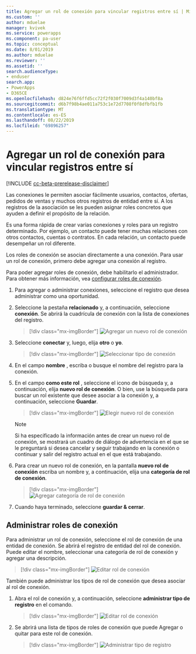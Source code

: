 ```yaml
---
title: Agregar un rol de conexión para vincular registros entre sí | MicrosoftDocs
ms.custom: ''
author: mduelae
manager: kvivek
ms.service: powerapps
ms.component: pa-user
ms.topic: conceptual
ms.date: 8/01/2019
ms.author: mduelae
ms.reviewer: ''
ms.assetid: ''
search.audienceType:
- enduser
search.app:
- PowerApps
- D365CE
ms.openlocfilehash: d824e76f6ffd5cc72f2f030f7009d3f4a140bf8a
ms.sourcegitcommit: d6b7f98b4ae011a753c1e72d7708f0f8dfbfb1fb
ms.translationtype: MT
ms.contentlocale: es-ES
ms.lasthandoff: 08/22/2019
ms.locfileid: "69896257"
---
```

# <a name="add-a-connection-role-to-link-records-to-each-other"></a>Agregar un rol de conexión para vincular registros entre sí

[!INCLUDE [cc-beta-prerelease-disclaimer](../includes/cc-beta-prerelease-disclaimer.md)]

Las conexiones le permiten asociar fácilmente usuarios, contactos, ofertas, pedidos de ventas y muchos otros registros de entidad entre sí. A los registros de la asociación se les pueden asignar roles concretos que ayuden a definir el propósito de la relación.

Es una forma rápida de crear varias conexiones y roles para un registro determinado. Por ejemplo, un contacto puede tener muchas relaciones con otros contactos, cuentas o contratos. En cada relación, un contacto puede desempeñar un rol diferente.

Los roles de conexión se asocian directamente a una conexión. Para usar un rol de conexión, primero debe agregar una conexión al registro.

Para poder agregar roles de conexión, debe habilitarlo el administrador. Para obtener más información, vea [configurar roles de conexión](https://docs.microsoft.com/en-us/powerapps/maker/common-data-service/configure-connection-roles).

1. Para agregar o administrar conexiones, seleccione el registro que desea administrar como una oportunidad.  
2. Seleccione la pestaña **relacionado** y, a continuación, seleccione **conexión**. Se abrirá la cuadrícula de conexión con la lista de conexiones del registro.

    > [!div class="mx-imgBorder"]
    > ![Agregar un nuevo rol de conexión](media/connection1.png "Agregar un nuevo rol de conexión") 

3. Seleccione **conectar** y, luego, elija **otro** o **yo**.

    > [!div class="mx-imgBorder"]
    > ![Seleccionar tipo de conexión](media/connection2.png "Seleccionar tipo de conexión") 
  
4. En el campo **nombre** , escriba o busque el nombre del registro para la conexión.

5. En el campo **como este rol** , seleccione el icono de búsqueda y, a continuación, elija **nuevo rol de conexión**. O bien, use la búsqueda para buscar un rol existente que desee asociar a la conexión y, a continuación, seleccione **Guardar**.

    > [!div class="mx-imgBorder"]
    > ![Elegir nuevo rol de conexión](media/connection3.png "Elegir nuevo rol de conexión")  

    > [!NOTE]
    > Si ha especificado la información antes de crear un nuevo rol de conexión, se mostrará un cuadro de diálogo de advertencia en el que se le preguntará si desea cancelar y seguir trabajando en la conexión o continuar y salir del registro actual en el que está trabajando.

6. Para crear un nuevo rol de conexión, en la pantalla **nuevo rol de conexión** escriba un nombre y, a continuación, elija una **categoría de rol de conexión**.

    > [!div class="mx-imgBorder"]
    >  ![Agregar categoría de rol de conexión](media/connection4.png "Agregar categoría de rol de conexión") 

7. Cuando haya terminado, seleccione **guardar & cerrar**.

  
## <a name="manage-connection-roles"></a>Administrar roles de conexión

Para administrar un rol de conexión, seleccione el rol de conexión de una entidad de conexión. Se abrirá el registro de entidad del rol de conexión.  Puede editar el nombre, seleccionar una categoría de rol de conexión y agregar una descripción.


   > [!div class="mx-imgBorder"]
   > ![Editar rol de conexión](media/connection7.png "Rol Editconnection") 
  
También puede administrar los tipos de rol de conexión que desea asociar al rol de conexión.

1. Abra el rol de conexión y, a continuación, seleccione **administrar tipo de registro** en el comando. 

    > [!div class="mx-imgBorder"]
    > ![Editar rol de conexión](media/connection5.png "Rol Editconnection") 
  

2. Se abrirá una lista de tipos de roles de conexión que puede Agregar o quitar para este rol de conexión.

    > [!div class="mx-imgBorder"]
    > ![Administrar tipo de registro](media/connection6.png "Administrar tipo de registro") 


